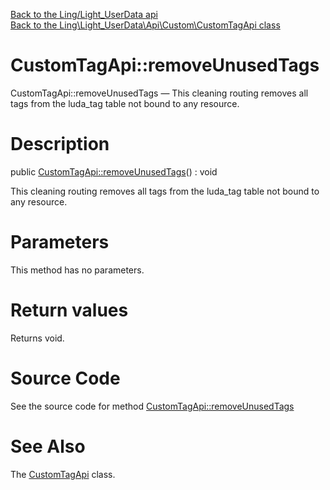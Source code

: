 [Back to the Ling/Light_UserData api](https://github.com/lingtalfi/Light_UserData/blob/master/doc/api/Ling/Light_UserData.md)<br>
[Back to the Ling\Light_UserData\Api\Custom\CustomTagApi class](https://github.com/lingtalfi/Light_UserData/blob/master/doc/api/Ling/Light_UserData/Api/Custom/CustomTagApi.md)


CustomTagApi::removeUnusedTags
================



CustomTagApi::removeUnusedTags — This cleaning routing removes all tags from the luda_tag table not bound to any resource.




Description
================


public [CustomTagApi::removeUnusedTags](https://github.com/lingtalfi/Light_UserData/blob/master/doc/api/Ling/Light_UserData/Api/Custom/CustomTagApi/removeUnusedTags.md)() : void




This cleaning routing removes all tags from the luda_tag table not bound to any resource.




Parameters
================

This method has no parameters.


Return values
================

Returns void.








Source Code
===========
See the source code for method [CustomTagApi::removeUnusedTags](https://github.com/lingtalfi/Light_UserData/blob/master/Api/Custom/CustomTagApi.php#L19-L36)


See Also
================

The [CustomTagApi](https://github.com/lingtalfi/Light_UserData/blob/master/doc/api/Ling/Light_UserData/Api/Custom/CustomTagApi.md) class.



